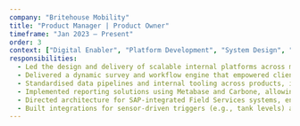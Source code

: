 ```yaml
---
company: "Britehouse Mobility"
title: "Product Manager | Product Owner"
timeframe: "Jan 2023 – Present"
order: 3
context: ["Digital Enabler", "Platform Development", "System Design", "Automation"]
responsibilities:
  - Led the design and delivery of scalable internal platforms across multiple client industries—field services, healthcare, retail—streamlining operations and enabling integrations.
  - Delivered a dynamic survey and workflow engine that empowered clients to configure PitStops, audits, and inspections through a no-code interface.
  - Standardised data pipelines and internal tooling across products, improving system reliability and reducing duplicate effort in development and operations.
  - Implemented reporting solutions using Metabase and Carbone, allowing for tenant-based dashboards and automated PDF generation.
  - Directed architecture for SAP-integrated Field Services systems, enabling real-time job sync and usage-based asset maintenance through Logic Apps and APIs.
  - Built integrations for sensor-driven triggers (e.g., tank levels) and webhook event routing, enabling automated scheduling from real-world device inputs.
---
```

